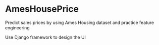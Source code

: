# AmesHousePrice
Predict sales prices by using Ames Housing dataset and practice feature engineering

Use Django framework to design the UI 
